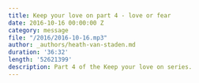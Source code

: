 ```yaml
---
title: Keep your love on part 4 - love or fear
date: 2016-10-16 00:00:00 Z
category: message
file: "/2016/2016-10-16.mp3"
author: _authors/heath-van-staden.md
duration: '36:32'
length: '52621399'
description: Part 4 of the Keep your love on series.
---
```

